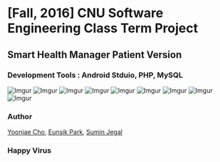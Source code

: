 # [Fall, 2016] CNU Software Engineering Class Term Project
## Smart Health Manager Patient Version

### Development Tools : Android Stduio, PHP, MySQL

![Imgur](http://i.imgur.com/y0CuZEf.png)
![Imgur](http://i.imgur.com/BQDQYug.png)
![Imgur](http://i.imgur.com/lxnsvU3.png)
![Imgur](http://i.imgur.com/g8wz8Pg.png)
![Imgur](http://i.imgur.com/PsX5Asf.png)
![Imgur](http://i.imgur.com/FYZH24D.png)
![Imgur](http://i.imgur.com/EnwF91j.png)
![Imgur](http://i.imgur.com/scejUG3.jpg)
![Imgur](http://i.imgur.com/oV2yjWa.png)

### Author
[Yoonjae Cho](https://github.com/Yoon-jae),
[Eunsik Park](https://github.com/IamSSam),
[Sumin Jegal](https://github.com/suminjegal)


### Happy Virus

